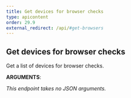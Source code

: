 ```yaml
---
title: Get devices for browser checks
type: apicontent
order: 29.9
external_redirect: /api/#get-browsers
---
```


## Get devices for browser checks

Get a list of devices for browser checks.


**ARGUMENTS**:


*This endpoint takes no JSON arguments.*
